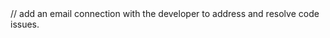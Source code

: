 <Box>
            <Tooltip title="Help">
               <IconButton color="inherit">
                  <HelpIcon />
               </IconButton>
            </Tooltip>
         </Box>
// add an email connection with the developer to address and resolve code issues.
